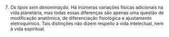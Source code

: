 ﻿7. *Os tipos sem denominação.* Há inúmeras variações físicas adicionais na vida planetária, mas todas essas diferenças são apenas uma questão de modificação anatômica, de diferenciação fisiológica e ajustamento eletroquímico. Tais distinções não dizem respeito à vida intelectual, nem à vida espiritual.